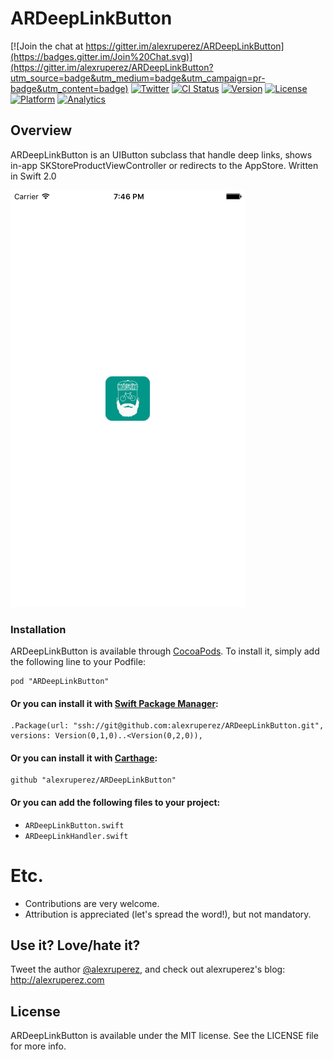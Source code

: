 # ARDeepLinkButton

[![Join the chat at https://gitter.im/alexruperez/ARDeepLinkButton](https://badges.gitter.im/Join%20Chat.svg)](https://gitter.im/alexruperez/ARDeepLinkButton?utm_source=badge&utm_medium=badge&utm_campaign=pr-badge&utm_content=badge)
[![Twitter](http://img.shields.io/badge/contact-@alexruperez-blue.svg?style=flat)](http://twitter.com/alexruperez)
[![CI Status](http://img.shields.io/travis/alexruperez/ARDeepLinkButton.svg?style=flat)](https://travis-ci.org/alexruperez/ARDeepLinkButton)
[![Version](https://img.shields.io/cocoapods/v/ARDeepLinkButton.svg?style=flat)](http://cocoadocs.org/docsets/ARDeepLinkButtong)
[![License](https://img.shields.io/cocoapods/l/ARDeepLinkButton.svg?style=flat)](http://cocoadocs.org/docsets/ARDeepLinkButton)
[![Platform](https://img.shields.io/cocoapods/p/ARDeepLinkButton.svg?style=flat)](http://cocoadocs.org/docsets/ARDeepLinkButton)
[![Analytics](https://ga-beacon.appspot.com/UA-55329295-1/ARDeepLinkButton/readme?pixel)](https://github.com/igrigorik/ga-beacon)

## Overview

ARDeepLinkButton is an UIButton subclass that handle deep links, shows in-app SKStoreProductViewController or redirects to the AppStore. Written in Swift 2.0

![ARDeepLinkButton Screenshot](https://raw.githubusercontent.com/alexruperez/ARDeepLinkButton/master/screenshot.png)

### Installation

ARDeepLinkButton is available through [CocoaPods](http://cocoapods.org). To install
it, simply add the following line to your Podfile:

    pod "ARDeepLinkButton"

#### Or you can install it with [Swift Package Manager](https://github.com/apple/swift-package-manager):

    .Package(url: "ssh://git@github.com:alexruperez/ARDeepLinkButton.git", versions: Version(0,1,0)..<Version(0,2,0)),

#### Or you can install it with [Carthage](https://github.com/Carthage/Carthage):

    github "alexruperez/ARDeepLinkButton"

#### Or you can add the following files to your project:
* `ARDeepLinkButton.swift`
* `ARDeepLinkHandler.swift`

# Etc.

* Contributions are very welcome.
* Attribution is appreciated (let's spread the word!), but not mandatory.

## Use it? Love/hate it?

Tweet the author [@alexruperez](http://twitter.com/alexruperez), and check out alexruperez's blog: http://alexruperez.com

## License

ARDeepLinkButton is available under the MIT license. See the LICENSE file for more info.
